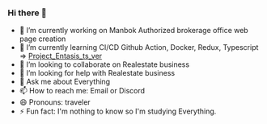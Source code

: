 ### Hi there 👋

- 🔭 I’m currently working on Manbok Authorized brokerage office web page creation
- 🌱 I’m currently learning CI/CD Github Action, Docker, Redux, Typescript
  => [Project_Entasis_ts_ver](http://wacatbucket.s3-website.ap-northeast-2.amazonaws.com/)   
- 👯 I’m looking to collaborate on Realestate business
- 🤔 I’m looking for help with Realestate business
- 💬 Ask me about Everything
- 📫 How to reach me: Email or Discord
- 😄 Pronouns: traveler
- ⚡ Fun fact: I'm nothing to know so I'm studying Everything.
